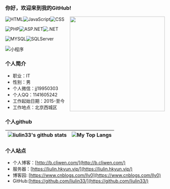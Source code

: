 ### 你好，欢迎来到我的GitHub!

<img align='right' src='https://q.qlogo.cn/g?b=qq&nk=1141605242&s=640' width='300'>

![HTML](https://img.shields.io/badge/HTML-前端-green)![JavaScript](https://img.shields.io/badge/JavaScript-前端-green)![CSS](https://img.shields.io/badge/CSS-前端-green)

![PHP](https://img.shields.io/badge/PHP-后端-yellow)![ASP.NET](https://img.shields.io/badge/APS.NET-后端-yellow)![.NET](https://img.shields.io/badge/.NET-后端-yellow)

![MYSQL](https://img.shields.io/badge/MySQL-数据库-brightgreen)![SQLServer](https://img.shields.io/badge/SQLServer-数据库-brightgreen)

![小程序](https://img.shields.io/badge/小程序-开发-green)

### 个人简介

- 职业：IT
- 性别：男
- 个人微信：jj19950303
- 个人QQ：1141605242
- 工作起始日期：2015-至今
- 工作地点：北京西城区

### 个人github

| ![liulin33's github stats](https://github-readme-stats.vercel.app/api?username=liulin33&show_icons=true&locale=en&hide_border=true) | ![My Top Langs](https://github-readme-stats.vercel.app/api/top-langs/?username=liulin33&locale=en&hide_border=true&layout=compact) |
| ------------------------------------------------------------ | ------------------------------------------------------------ |

### 个人站点

- 个人博客：[http://b.cliwen.com/](http://b.cliwen.com/)
- 服务器：[https://liulin.hkyun.vip/](https://liulin.hkyun.vip/)
- 博客园: [https://www.cnblogs.com/lly0](https://www.cnblogs.com/lly0)
- GitHub:[https://github.com/liulin33/](https://github.com/liulin33/)
